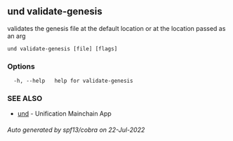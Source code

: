 ## und validate-genesis

validates the genesis file at the default location or at the location passed as an arg

```
und validate-genesis [file] [flags]
```

### Options

```
  -h, --help   help for validate-genesis
```

### SEE ALSO

* [und](und.md)	 - Unification Mainchain App

###### Auto generated by spf13/cobra on 22-Jul-2022
